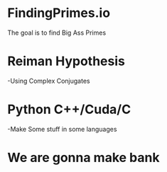 # FindingPrimes.io
The goal is to find Big Ass Primes

# Reiman Hypothesis
  -Using Complex Conjugates
# Python C++/Cuda/C
  -Make Some stuff in some languages
# We are gonna make bank
